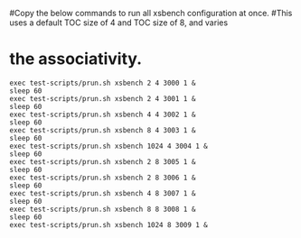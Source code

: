 #Copy the below commands to run all xsbench configuration at once.
#This uses a default TOC size of 4 and TOC size of 8, and varies
# the associativity.

```
exec test-scripts/prun.sh xsbench 2 4 3000 1 &
sleep 60
exec test-scripts/prun.sh xsbench 2 4 3001 1 &
sleep 60
exec test-scripts/prun.sh xsbench 4 4 3002 1 &
sleep 60
exec test-scripts/prun.sh xsbench 8 4 3003 1 &
sleep 60
exec test-scripts/prun.sh xsbench 1024 4 3004 1 &
sleep 60
exec test-scripts/prun.sh xsbench 2 8 3005 1 &
sleep 60
exec test-scripts/prun.sh xsbench 2 8 3006 1 &
sleep 60
exec test-scripts/prun.sh xsbench 4 8 3007 1 &
sleep 60
exec test-scripts/prun.sh xsbench 8 8 3008 1 &
sleep 60
exec test-scripts/prun.sh xsbench 1024 8 3009 1 &
```
